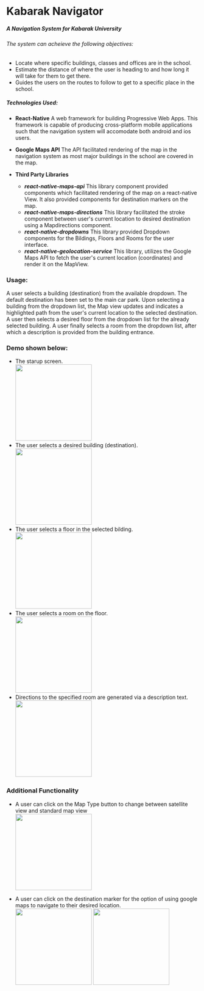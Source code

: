 # Kabarak Navigator

##### A Navigation System for Kabarak University

###### The system can acheieve the following objectives:

- Locate where specific buildings, classes and offices are in the school.
- Estimate the distance of where the user is heading to and how long it will take for them to get there.
- Guides the users on the routes to follow to get to a specific place in the school.

##### Technologies Used:

- **React-Native**
  A web framework for building Progressive Web Apps. This framework is capable of producing cross-platform mobile applications such that the navigation system will accomodate both android and ios users.

- **Google Maps API**
  The API facilitated rendering of the map in the navigation system as most major buildings in the school are covered in the map.

- **Third Party Libraries**
  - **_react-native-maps-api_**
    This library component provided components which facilitated rendering of the map on a react-native View.
    It also provided components for destination markers on the map.
  - **_react-native-maps-directions_**
    This library facilitated the stroke component between user's current location to desired destination using a Mapdirections component.
  - **_react-native-dropdowns_**
    This library provided Dropdown components for the Bildings, Floors and Rooms for the user interface.
  - **_react-native-geolocation-service_**
    This library, utilizes the Google Maps API to fetch the user's current location (coordinates) and render it on the MapView.

### Usage:

A user selects a building (destination) from the available dropdown. The default destination has been set to the main car park.
Upon selecting a building from the dropdown list, the Map view updates and indicates a highlighted path from the user's current location to the selected destination.
A user then selects a desired floor from the dropdown list for the already selected building.
A user finally selects a room from the dropdown list, after which a description is provided from the building entrance.

### Demo shown below:

- The starup screen. <br />
  <img src="./screenshots/Startup.jpg" width="200"/> <br />
- The user selects a desired building (destination).<br />
  <img src="./screenshots/Buildings.jpg" width="200"/> <br />
- The user selects a floor in the selected bilding.<br />
  <img src="./screenshots/Floors.jpg" width="200"/> <br />
- The user selects a room on the floor.<br />
  <img src="./screenshots/Rooms.jpg" width="200"/> <br />
- Directions to the specified room are generated via a description text.<br />
  <img src="./screenshots/Description.jpg" width="200"/> <br />

### Additional Functionality

- A user can click on the Map Type button to change between satellite view and standard map view<br/>
  <img src="./screenshots/Maptype.jpg" width="200"/> <br />

- A user can click on the destination marker for the option of using google maps to navigate to their desired location.<br/>
  <img src="./screenshots/Callout.jpg" width="200"/> <img src="./screenshots/gmaps.jpg" width="200"/> <br />
